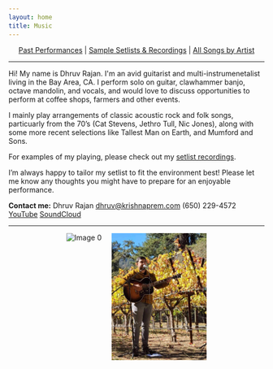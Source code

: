 ```yaml
---
layout: home
title: Music
---
```


<div style="text-align:center;">
  <a href="/pages/events.html">Past Performances</a> |
  <a href="/pages/setlists.html">Sample Setlists & Recordings</a> |
  <a href="/pages/songs_by_artist.html">All Songs by Artist</a>
</div>

---

Hi! My name is Dhruv Rajan. I'm an avid guitarist and multi-instrumenetalist living in the Bay Area, CA. I perform solo on guitar, clawhammer banjo, octave mandolin, and vocals, and would love to discuss opportunities to perform at coffee shops, farmers and other events.

I mainly play arrangements of classic acoustic rock and folk songs, particuarly from the 70’s (Cat Stevens, Jethro Tull, Nic Jones), along with some more recent selections like Tallest Man on Earth, and Mumford and Sons.

For examples of my playing, please check out my [setlist recordings](/pages/setlists.html).

I’m always happy to tailor my setlist to fit the environment best! Please let me know any thoughts you might have to prepare for an enjoyable performance.

**Contact me:**
Dhruv Rajan
[dhruv@krishnaprem.com](mailto:dhruv@krishnaprem.com)
(650) 229-4572
[YouTube](https://www.youtube.com/channel/UCa_LjjQKzbIQUqj-WOH1m7Q)
[SoundCloud](https://soundcloud.com/dhruv-rajan)

---

<div style="display: flex; justify-content: center; gap: 20px;">
  <img src="/images/IMG_0461.jpg" alt="Image 0" style="height: 250px; float: left;">
  <img src="/images/winery.jpg" alt="Image 1" style="height: 250px; float: right;">
</div>
